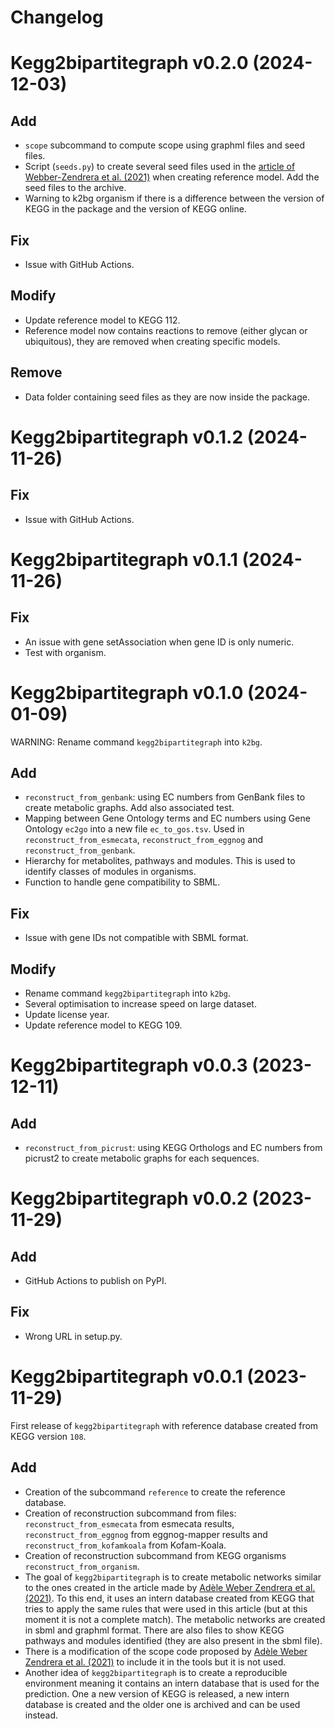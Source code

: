 # Changelog

# Kegg2bipartitegraph v0.2.0 (2024-12-03)

## Add

* `scope` subcommand to compute scope using graphml files and seed files.
* Script (`seeds.py`) to create several seed files used in the [article of Webber-Zendrera et al. (2021)](https://doi.org/10.1038/s41598-021-91486-8) when creating reference model. Add the seed files to the archive.
* Warning to k2bg organism if there is a difference between the version of KEGG in the package and the version of KEGG online.

## Fix

* Issue with GitHub Actions.

## Modify

* Update reference model to KEGG 112.
* Reference model now contains reactions to remove (either glycan or ubiquitous), they are removed when creating specific models.

## Remove

* Data folder containing seed files as they are now inside the package.

# Kegg2bipartitegraph v0.1.2 (2024-11-26)

## Fix

* Issue with GitHub Actions.

# Kegg2bipartitegraph v0.1.1 (2024-11-26)

## Fix

* An issue with gene setAssociation when gene ID is only numeric.
* Test with organism.

# Kegg2bipartitegraph v0.1.0 (2024-01-09)

WARNING: Rename command `kegg2bipartitegraph` into `k2bg`.

## Add

* `reconstruct_from_genbank`: using EC numbers from GenBank files to create metabolic graphs. Add also associated test.
* Mapping between Gene Ontology terms and EC numbers using Gene Ontology `ec2go` into a new file `ec_to_gos.tsv`. Used in `reconstruct_from_esmecata`, `reconstruct_from_eggnog` and `reconstruct_from_genbank`.
* Hierarchy for metabolites, pathways and modules. This is used to identify classes of modules in organisms.
* Function to handle gene compatibility to SBML.

## Fix

* Issue with gene IDs not compatible with SBML format.

## Modify

* Rename command `kegg2bipartitegraph` into `k2bg`.
* Several optimisation to increase speed on large dataset.
* Update license year.
* Update reference model to KEGG 109.

# Kegg2bipartitegraph v0.0.3 (2023-12-11)

## Add

* `reconstruct_from_picrust`: using KEGG Orthologs and EC numbers from picrust2 to create metabolic graphs for each sequences.

# Kegg2bipartitegraph v0.0.2 (2023-11-29)

## Add

* GitHub Actions to publish on PyPI.

## Fix

* Wrong URL in setup.py.

# Kegg2bipartitegraph v0.0.1 (2023-11-29)

First release of `kegg2bipartitegraph` with reference database created from KEGG version `108`.

## Add

* Creation of the subcommand `reference` to create the reference database.
* Creation of reconstruction subcommand from files: `reconstruct_from_esmecata` from esmecata results, `reconstruct_from_eggnog` from eggnog-mapper results and `reconstruct_from_kofamkoala` from Kofam-Koala.
* Creation of reconstruction subcommand from KEGG organisms `reconstruct_from_organism`.
* The goal of `kegg2bipartitegraph` is to create metabolic networks similar to the ones created in the article made by [Adèle Weber Zendrera et al. (2021)](https://www.nature.com/articles/s41598-021-91486-8). To this end, it uses an intern database created from KEGG that tries to apply the same rules that were used in this article (but at this moment it is not a complete match). The metabolic networks are created in sbml and graphml format. There are also files to show KEGG pathways and modules identified (they are also present in the sbml file).
* There is a modification of the scope code proposed by [Adèle Weber Zendrera et al. (2021)](https://www.nature.com/articles/s41598-021-91486-8) to include it in the tools but it is not used.
* Another idea of `kegg2bipartitegraph` is to create a reproducible environment meaning it contains an intern database that is used for the prediction. One a new version of KEGG is released, a new intern database is created and the older one is archived and can be used instead.